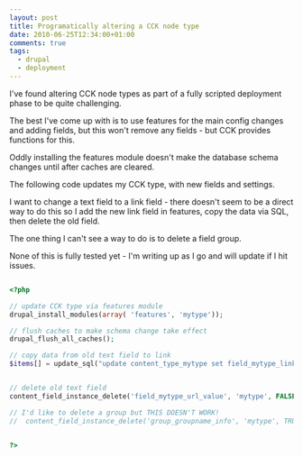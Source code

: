 ```yaml
---
layout: post
title: Programatically altering a CCK node type
date: 2010-06-25T12:34:00+01:00
comments: true
tags:
  - drupal
  - deployment
---
```


I've found altering CCK node types as part of a fully scripted deployment phase to be quite challenging.

The best I've come up with is to use features for the main config changes and adding fields, but this won't remove any fields - but CCK provides functions for this.

<!--more-->

Oddly installing the features module doesn't make the database schema changes until after caches are cleared.

The following code updates my CCK type, with new fields and settings.

I want to change a text field to a link field - there doesn't seem to be a direct way to do this so I add the new link field in features, copy the data via SQL, then delete the old field.

The one thing I can't see a way to do is to delete a field group.

None of this is fully tested yet - I'm writing up as I go and will update if I hit issues.

```php

<?php

// update CCK type via features module
drupal_install_modules(array( 'features', 'mytype'));

// flush caches to make schema change take effect
drupal_flush_all_caches();

// copy data from old text field to link
$items[] = update_sql("update content_type_mytype set field_mytype_link_url=field_mytype_url_value");


// delete old text field
content_field_instance_delete('field_mytype_url_value', 'mytype', FALSE);

// I'd like to delete a group but THIS DOESN'T WORK!
//  content_field_instance_delete('group_groupname_info', 'mytype', TRUE);


?>
```
